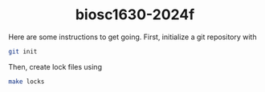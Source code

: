<h1 align="center">biosc1630-2024f</h1>

Here are some instructions to get going.
First, initialize a git repository with

```bash
git init
```

Then, create lock files using

```bash
make locks
```
